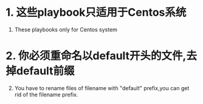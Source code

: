 # 1. 这些playbook只适用于Centos系统
1. These playbooks only for Centos system

# 2. 你必须重命名以default开头的文件,去掉default前缀
2. You have to rename files of filename with "default" prefix,you can get rid of the filename prefix.
